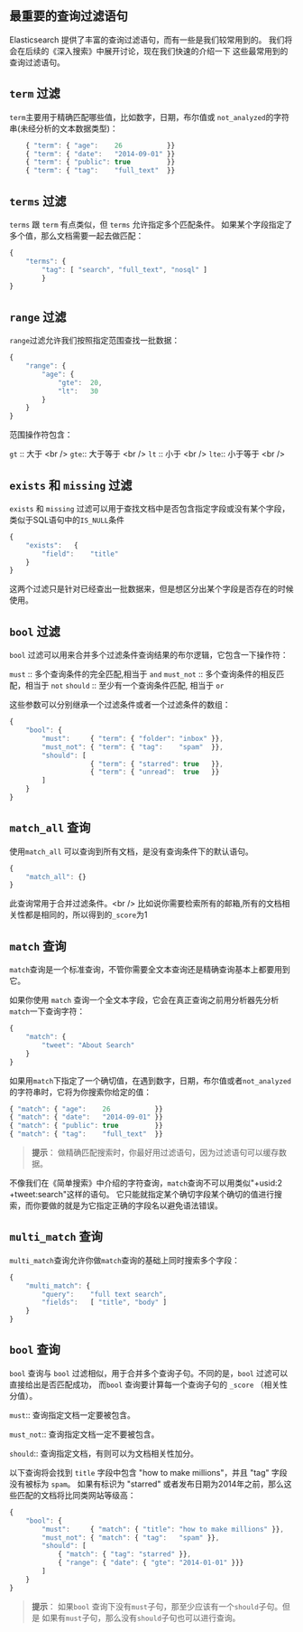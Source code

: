 ## 最重要的查询过滤语句

Elasticsearch 提供了丰富的查询过滤语句，而有一些是我们较常用到的。
我们将会在后续的《深入搜索》中展开讨论，现在我们快速的介绍一下
这些最常用到的查询过滤语句。

## `term` 过滤

`term`主要用于精确匹配哪些值，比如数字，日期，布尔值或 `not_analyzed`的字符串(未经分析的文本数据类型)：


```Javascript
    { "term": { "age":    26           }}
    { "term": { "date":   "2014-09-01" }}
    { "term": { "public": true         }}
    { "term": { "tag":    "full_text"  }}
```

## `terms` 过滤

`terms` 跟 `term` 有点类似，但 `terms` 允许指定多个匹配条件。
如果某个字段指定了多个值，那么文档需要一起去做匹配：

```Javascript
{
    "terms": {
        "tag": [ "search", "full_text", "nosql" ]
        }
}
```

## `range` 过滤

`range`过滤允许我们按照指定范围查找一批数据：

```Javascript
{
    "range": {
        "age": {
            "gte":  20,
            "lt":   30
        }
    }
}
```

范围操作符包含：

`gt` ::     大于        \<br /\>
`gte`::     大于等于    \<br /\>
`lt` ::     小于        \<br /\>
`lte`::     小于等于    \<br /\>

## `exists` 和 `missing` 过滤

`exists` 和 `missing` 过滤可以用于查找文档中是否包含指定字段或没有某个字段，类似于SQL语句中的`IS_NULL`条件

```Javascript
{
    "exists":   {
        "field":    "title"
    }
}
```
这两个过滤只是针对已经查出一批数据来，但是想区分出某个字段是否存在的时候使用。

## `bool` 过滤

`bool` 过滤可以用来合并多个过滤条件查询结果的布尔逻辑，它包含一下操作符：

`must`      :: 多个查询条件的完全匹配,相当于 `and`
`must_not`  :: 多个查询条件的相反匹配，相当于 `not`
`should`    :: 至少有一个查询条件匹配, 相当于 `or`

这些参数可以分别继承一个过滤条件或者一个过滤条件的数组：

```Javascript
{
    "bool": {
        "must":     { "term": { "folder": "inbox" }},
        "must_not": { "term": { "tag":    "spam"  }},
        "should": [
                    { "term": { "starred": true   }},
                    { "term": { "unread":  true   }}
        ]
    }
}
```

## `match_all` 查询

使用`match_all` 可以查询到所有文档，是没有查询条件下的默认语句。

```Javascript
{
    "match_all": {}
}
```

此查询常用于合并过滤条件。\<br /\>
比如说你需要检索所有的邮箱,所有的文档相关性都是相同的，所以得到的`_score`为1


## `match` 查询

`match`查询是一个标准查询，不管你需要全文本查询还是精确查询基本上都要用到它。

如果你使用 `match` 查询一个全文本字段，它会在真正查询之前用分析器先分析`match`一下查询字符：

```Javascript
{
    "match": {
        "tweet": "About Search"
    }
}
```

如果用`match`下指定了一个确切值，在遇到数字，日期，布尔值或者`not_analyzed` 的字符串时，它将为你搜索你给定的值：

```Javascript
{ "match": { "age":    26           }}
{ "match": { "date":   "2014-09-01" }}
{ "match": { "public": true         }}
{ "match": { "tag":    "full_text"  }}
```

>**提示**：
>做精确匹配搜索时，你最好用过滤语句，因为过滤语句可以缓存数据。

不像我们在《简单搜索》中介绍的字符查询，`match`查询不可以用类似"+usid:2 +tweet:search"这样的语句。
它只能就指定某个确切字段某个确切的值进行搜索，而你要做的就是为它指定正确的字段名以避免语法错误。

## `multi_match` 查询

`multi_match`查询允许你做`match`查询的基础上同时搜索多个字段：

```Javascript
{
    "multi_match": {
        "query":    "full text search",
        "fields":   [ "title", "body" ]
    }
}
```

## `bool` 查询

`bool` 查询与 `bool` 过滤相似，用于合并多个查询子句。不同的是，`bool` 过滤可以直接给出是否匹配成功，
而`bool` 查询要计算每一个查询子句的 `_score` （相关性分值）。

`must`::        查询指定文档一定要被包含。

`must_not`::    查询指定文档一定不要被包含。

`should`::      查询指定文档，有则可以为文档相关性加分。

以下查询将会找到 `title` 字段中包含 "how to make millions"，并且 "tag" 字段没有被标为 `spam`。
如果有标识为 "starred" 或者发布日期为2014年之前，那么这些匹配的文档将比同类网站等级高：

```Javascript
{
    "bool": {
        "must":     { "match": { "title": "how to make millions" }},
        "must_not": { "match": { "tag":   "spam" }},
        "should": [
            { "match": { "tag": "starred" }},
            { "range": { "date": { "gte": "2014-01-01" }}}
        ]
    }
}
```

>**提示**：
>如果`bool` 查询下没有`must`子句，那至少应该有一个`should`子句。但是
如果有`must`子句，那么没有`should`子句也可以进行查询。
